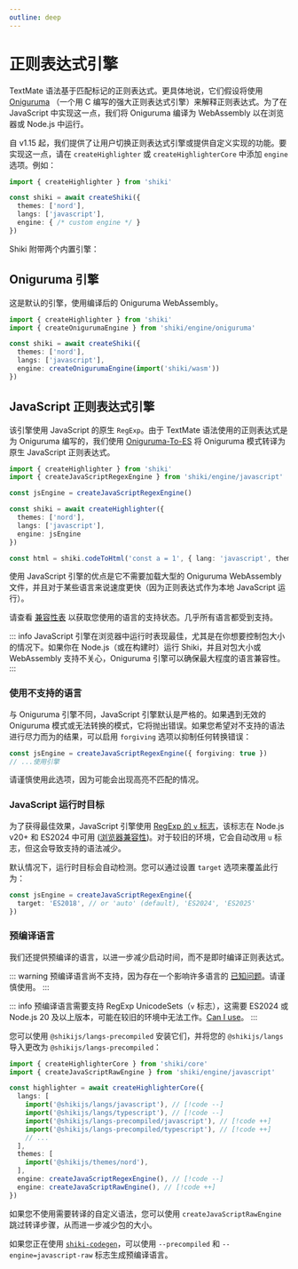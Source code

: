 ```yaml
---
outline: deep
---
```


# 正则表达式引擎

TextMate 语法基于匹配标记的正则表达式。更具体地说，它们假设将使用 [Oniguruma](https://github.com/kkos/oniguruma) （一个用 C 编写的强大正则表达式引擎）来解释正则表达式。为了在 JavaScript 中实现这一点，我们将 Oniguruma 编译为 WebAssembly 以在浏览器或 Node.js 中运行。

自 v1.15 起，我们提供了让用户切换正则表达式引擎或提供自定义实现的功能。要实现这一点，请在 `createHighlighter` 或 `createHighlighterCore` 中添加 `engine` 选项。例如：

```ts
import { createHighlighter } from 'shiki'

const shiki = await createShiki({
  themes: ['nord'],
  langs: ['javascript'],
  engine: { /* custom engine */ }
})
```

Shiki 附带两个内置引擎：

## Oniguruma 引擎

这是默认的引擎，使用编译后的 Oniguruma WebAssembly。

```ts
import { createHighlighter } from 'shiki'
import { createOnigurumaEngine } from 'shiki/engine/oniguruma'

const shiki = await createShiki({
  themes: ['nord'],
  langs: ['javascript'],
  engine: createOnigurumaEngine(import('shiki/wasm'))
})
```

## JavaScript 正则表达式引擎

该引擎使用 JavaScript 的原生 `RegExp`。由于 TextMate 语法使用的正则表达式是为 Oniguruma 编写的，我们使用 [Oniguruma-To-ES](https://github.com/slevithan/oniguruma-to-es) 将 Oniguruma 模式转译为原生 JavaScript 正则表达式。

```ts {2,4,9}
import { createHighlighter } from 'shiki'
import { createJavaScriptRegexEngine } from 'shiki/engine/javascript'

const jsEngine = createJavaScriptRegexEngine()

const shiki = await createHighlighter({
  themes: ['nord'],
  langs: ['javascript'],
  engine: jsEngine
})

const html = shiki.codeToHtml('const a = 1', { lang: 'javascript', theme: 'nord' })
```

使用 JavaScript 引擎的优点是它不需要加载大型的 Oniguruma WebAssembly 文件，并且对于某些语言来说速度更快（因为正则表达式作为本地 JavaScript 运行）。

请查看 [兼容性表](/references/engine-js-compat) 以获取您使用的语言的支持状态。几乎所有语言都受到支持。

::: info
JavaScript 引擎在浏览器中运行时表现最佳，尤其是在你想要控制包大小的情况下。如果你在 Node.js（或在构建时）运行 Shiki，并且对包大小或 WebAssembly 支持不关心，Oniguruma 引擎可以确保最大程度的语言兼容性。
:::

### 使用不支持的语言

与 Oniguruma 引擎不同，JavaScript 引擎默认是严格的。如果遇到无效的 Oniguruma 模式或无法转换的模式，它将抛出错误。如果您希望对不支持的语法进行尽力而为的结果，可以启用 `forgiving` 选项以抑制任何转换错误：

```ts
const jsEngine = createJavaScriptRegexEngine({ forgiving: true })
// ...使用引擎
```

请谨慎使用此选项，因为可能会出现高亮不匹配的情况。

### JavaScript 运行时目标

为了获得最佳效果，JavaScript 引擎使用 [RegExp 的 `v` 标志](https://developer.mozilla.org/en-US/docs/Web/JavaScript/Reference/Global_Objects/RegExp/unicodeSets)，该标志在 Node.js v20+ 和 ES2024 中可用 ([浏览器兼容性](https://developer.mozilla.org/en-US/docs/Web/JavaScript/Reference/Global_Objects/RegExp/unicodeSets#browser_compatibility))。对于较旧的环境，它会自动改用 `u` 标志，但这会导致支持的语法减少。

默认情况下，运行时目标会自动检测。您可以通过设置 `target` 选项来覆盖此行为：

```ts
const jsEngine = createJavaScriptRegexEngine({
  target: 'ES2018', // or 'auto' (default), 'ES2024', 'ES2025'
})
```

### 预编译语言

我们还提供预编译的语言，以进一步减少启动时间，而不是即时编译正则表达式。

::: warning
预编译语言尚不支持，因为存在一个影响许多语言的 [已知问题](https://github.com/shikijs/shiki/issues/918)。请谨慎使用。
:::

::: info
预编译语言需要支持 RegExp UnicodeSets（`v` 标志），这需要 ES2024 或 Node.js 20 及以上版本，可能在较旧的环境中无法工作。[Can I use](https://caniuse.com/mdn-javascript_builtins_regexp_unicodesets)。
:::

您可以使用 `@shikijs/langs-precompiled` 安装它们，并将您的 `@shikijs/langs` 导入更改为 `@shikijs/langs-precompiled`：

```ts
import { createHighlighterCore } from 'shiki/core'
import { createJavaScriptRawEngine } from 'shiki/engine/javascript'

const highlighter = await createHighlighterCore({
  langs: [
    import('@shikijs/langs/javascript'), // [!code --]
    import('@shikijs/langs/typescript'), // [!code --]
    import('@shikijs/langs-precompiled/javascript'), // [!code ++]
    import('@shikijs/langs-precompiled/typescript'), // [!code ++]
    // ...
  ],
  themes: [
    import('@shikijs/themes/nord'),
  ],
  engine: createJavaScriptRegexEngine(), // [!code --]
  engine: createJavaScriptRawEngine(), // [!code ++]
})
```

如果您不使用需要转译的自定义语法，您可以使用 `createJavaScriptRawEngine` 跳过转译步骤，从而进一步减少包的大小。

如果您正在使用 [`shiki-codegen`](/packages/codegen)，可以使用 `--precompiled` 和 `--engine=javascript-raw` 标志生成预编译语言。
